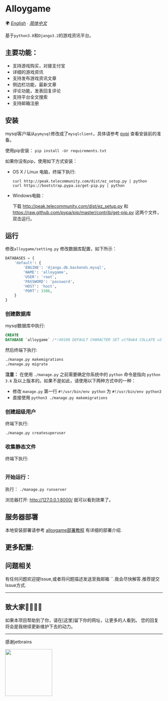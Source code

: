 # Alloygame

🌍
*[English](/docs/README-en.md) ∙ [简体中文](README.md)*

基于`python3.8`和`Django3.2`的游戏资讯平台。


## 主要功能：

- 支持游戏购买，对接支付宝
- 详细的游戏资讯
- 支持发布游戏资讯文章
- 侧边栏功能，最新文章
- 评论功能，发表回复评论
- 支持平台全文搜索
- 支持邮箱注册


## 安装

mysql客户端从`pymysql`修改成了`mysqlclient`，具体请参考 [pypi](https://pypi.org/project/mysqlclient/) 查看安装前的准备。

使用pip安装： `pip install -Ur requirements.txt`

如果你没有pip，使用如下方式安装：

- OS X / Linux 电脑，终端下执行:

    ```
    curl http://peak.telecommunity.com/dist/ez_setup.py | python
    curl https://bootstrap.pypa.io/get-pip.py | python
    ```

- Windows电脑：

  下载 http://peak.telecommunity.com/dist/ez_setup.py 和 https://raw.github.com/pypa/pip/master/contrib/get-pip.py
  这两个文件，双击运行。

## 运行

修改`alloygame/setting.py` 修改数据库配置，如下所示：

```python
DATABASES = {
    'default': {
        'ENGINE': 'django.db.backends.mysql',
        'NAME': 'alloygame',
        'USER': 'root',
        'PASSWORD': 'password',
        'HOST': 'host',
        'PORT': 3306,
    }
}
```

### 创建数据库

mysql数据库中执行:

```sql
CREATE
DATABASE `alloygame` /*!40100 DEFAULT CHARACTER SET utf8mb4 COLLATE utf8mb4_unicode_ci */;
```

然后终端下执行:

```bash
./manage.py makemigrations
./manage.py migrate
```

**注意：** 在使用 `./manage.py` 之前需要确定你系统中的 `python` 命令是指向 `python 3.6` 及以上版本的。如果不是如此，请使用以下两种方式中的一种：

- 修改 `manage.py` 第一行 `#!/usr/bin/env python` 为 `#!/usr/bin/env python3`
- 直接使用 `python3 ./manage.py makemigrations`

### 创建超级用户

终端下执行:

```bash
./manage.py createsuperuser
```


### 收集静态文件

终端下执行:

```bash

```

### 开始运行：

执行： `./manage.py runserver`

浏览器打开: http://127.0.0.1:8000/  就可以看到效果了。

## 服务器部署

本地安装部署请参考 [alloygame部署教程](#)
有详细的部署介绍.



## 更多配置:

## 问题相关

有任何问题欢迎提Issue,或者将问题描述发送至我邮箱 ``.我会尽快解答.推荐提交Issue方式.

---

## 致大家🙋‍♀️🙋‍♂️

如果本项目帮助到了你，请在[这里]留下你的网址，让更多的人看到。 您的回复将会是我继续更新维护下去的动力。




---

感谢jetbrains
<div>    
<a href="https://www.jetbrains.com/?from=DjangoBlog"><img src="https://resource.lylinux.net/image/2020/07/01/logo.png" width="150" height="150"></a>
</div>
